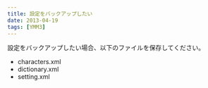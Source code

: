 ```yaml
---
title: 設定をバックアップしたい
date: 2013-04-19
tags: [YMM3]
---
```

設定をバックアップしたい場合、以下のファイルを保存してください。

- characters.xml
- dictionary.xml
- setting.xml